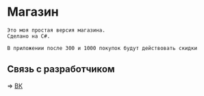 # Магазин

    Это моя простая версия магазина. 
    Сделано на C#.

    В приложении после 300 и 1000 покупок будут действовать скидки

## Связь с разработчиком

=> <a href="https://vk.com/id467454478">ВК</a>
